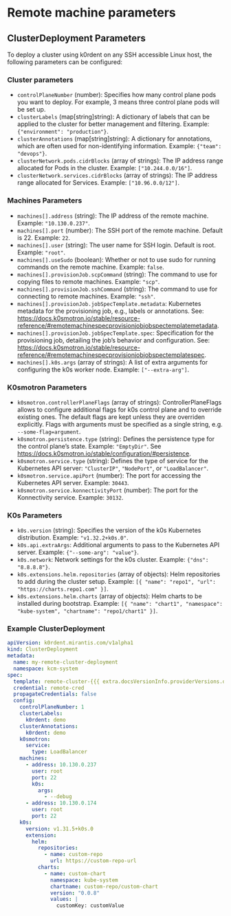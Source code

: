 # Remote machine parameters

## ClusterDeployment Parameters

To deploy a cluster using k0rdent on any SSH accessible Linux host, the following parameters can be configured:

### Cluster parameters

* `controlPlaneNumber` (number): Specifies how many control plane pods you want to deploy. For example, 3 means three control plane pods will be set up.
* `clusterLabels` (map[string]string): A dictionary of labels that can be applied to the cluster for better management and filtering. Example: `{"environment": "production"}`.
* `clusterAnnotations` (map[string]string): A dictionary for annotations, which are often used for non-identifying information. Example: `{"team": "devops"}`.
* `clusterNetwork.pods.cidrBlocks` (array of strings): The IP address range allocated for Pods in the cluster. Example: `["10.244.0.0/16"]`.
* `clusterNetwork.services.cidrBlocks` (array of strings): The IP address range allocated for Services. Example: `["10.96.0.0/12"]`.

### Machines Parameters
* `machines[].address` (string): The IP address of the remote machine. Example: `"10.130.0.237"`.
* `machines[].port` (number): The SSH port of the remote machine. Default is 22. Example: `22`.
* `machines[].user` (string): The user name for SSH login. Default is root. Example: `"root"`.
* `machines[].useSudo` (boolean): Whether or not to use sudo for running commands on the remote machine. Example: `false`.
* `machines[].provisionJob.scpCommand` (string): The command to use for copying files to remote machines. Example: `"scp"`.
* `machines[].provisionJob.sshCommand` (string): The command to use for connecting to remote machines. Example: `"ssh"`.
* `machines[].provisionJob.jobSpecTemplate.metadata`: Kubernetes metadata for the provisioning job, e.g., labels or annotations. See: https://docs.k0smotron.io/stable/resource-reference/#remotemachinespecprovisionjobjobspectemplatemetadata.
* `machines[].provisionJob.jobSpecTemplate.spec`: Specification for the provisioning job, detailing the job’s behavior and configuration. See: https://docs.k0smotron.io/stable/resource-reference/#remotemachinespecprovisionjobjobspectemplatespec.
* `machines[].k0s.args` (array of strings): A list of extra arguments for configuring the k0s worker node. Example: `["--extra-arg"]`.

### K0smotron Parameters

* `k0smotron.controllerPlaneFlags` (array of strings): ControllerPlaneFlags allows to configure additional flags for k0s control plane and to override existing ones. The default flags are kept unless they are overriden explicitly. Flags with arguments must be specified as a single string, e.g. `--some-flag=argument`.
* `k0smotron.persistence.type` (string): Defines the persistence type for the control plane’s state. Example: `"EmptyDir"`. See https://docs.k0smotron.io/stable/configuration/#persistence.
* `k0smotron.service.type` (string): Defines the type of service for the Kubernetes API server: `"ClusterIP"`, `"NodePort"`, or `"LoadBalancer"`.
* `k0smotron.service.apiPort` (number): The port for accessing the Kubernetes API server. Example: `30443`.
* `k0smotron.service.konnectivityPort` (number): The port for the Konnectivity service. Example: `30132`.

### K0s Parameters
* `k0s.version` (string): Specifies the version of the k0s Kubernetes distribution. Example: `"v1.32.2+k0s.0"`.
* `k0s.api.extraArgs`: Additional arguments to pass to the Kubernetes API server. Example: `{"--some-arg": "value"}`.
* `k0s.network`: Network settings for the k0s cluster. Example: `{"dns": "8.8.8.8"}`. 
* `k0s.extensions.helm.repositories` (array of objects): Helm repositories to add during the cluster setup. Example: `[{ "name": "repo1", "url": "https://charts.repo1.com" }]`.
* `k0s.extensions.helm.charts` (array of objects): Helm charts to be installed during bootstrap. Example: `[{ "name": "chart1", "namespace": "kube-system", "chartname": "repo1/chart1" }]`.


### Example ClusterDeployment

```yaml
apiVersion: k0rdent.mirantis.com/v1alpha1
kind: ClusterDeployment
metadata:
  name: my-remote-cluster-deployment
  namespace: kcm-system
spec:
  template: remote-cluster-{{{ extra.docsVersionInfo.providerVersions.dashVersions.remoteCluster }}}
  credential: remote-cred
  propagateCredentials: false
  config:
    controlPlaneNumber: 1
    clusterLabels:
      k0rdent: demo
    clusterAnnotations:
      k0rdent: demo
    k0smotron:
      service:
        type: LoadBalancer
    machines:
      - address: 10.130.0.237
        user: root
        port: 22
        k0s:
          args:
            - --debug
      - address: 10.130.0.174
        user: root
        port: 22
    k0s:
      version: v1.31.5+k0s.0
      extension:
        helm:
          repositories:
            - name: custom-repo
              url: https://custom-repo-url
          charts:
            - name: custom-chart
              namespace: kube-system
              chartname: custom-repo/custom-chart
              version: "0.0.8"
              values: |
                customKey: customValue
```
